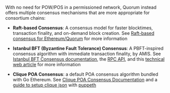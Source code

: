 
With no need for POW/POS in a permissioned network, Quorum instead offers multiple consensus mechanisms that are more appropriate for consortium chains:  


* __Raft-based Consensus__: A consensus model for faster blocktimes, transaction finality, and on-demand block creation.  See [Raft-based consensus for Ethereum/Quorum](../raft/raft) for more information


* __Istanbul BFT (Byzantine Fault Tolerance) Consensus__: A PBFT-inspired consensus algorithm with immediate transaction finality, by AMIS.  See [Istanbul BFT Consensus documentation](../ibft/ibft), the [RPC API](../ibft/istanbul-rpc-api), and this [technical web article](https://medium.com/getamis/istanbul-bft-ibft-c2758b7fe6ff) for more information


* __Clique POA Consensus__: a default POA consensus algorithm bundled with Go Ethereum.  See [Clique POA Consensus Documentation](https://github.com/ethereum/EIPs/issues/225) and a [guide to setup clique json](https://hackernoon.com/hands-on-creating-your-own-local-private-geth-node-beginner-friendly-3d45902cc612) with [puppeth](https://blog.ethereum.org/2017/04/14/geth-1-6-puppeth-master/)
